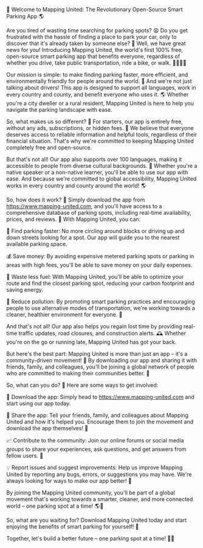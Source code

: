 🚀 Welcome to Mapping United: The Revolutionary Open-Source Smart Parking App 🌎

Are you tired of wasting time searching for parking spots? 😩 Do you get frustrated with the hassle of finding a place to park your car, only to discover that it's already taken by someone else? 🤯 Well, we have great news for you! Introducing Mapping United, the world's first 100% free, open-source smart parking app that benefits everyone, regardless of whether you drive, take public transportation, ride a bike, or walk. 🚴‍♀️🚌💨

Our mission is simple: to make finding parking faster, more efficient, and environmentally friendly for people around the world. 💪 And we're not just talking about drivers! This app is designed to support all languages, work in every country and county, and benefit everyone who uses it. 🌎 Whether you're a city dweller or a rural resident, Mapping United is here to help you navigate the parking landscape with ease.

So, what makes us so different? 🤔 For starters, our app is entirely free, without any ads, subscriptions, or hidden fees. 💸 We believe that everyone deserves access to reliable information and helpful tools, regardless of their financial situation. That's why we're committed to keeping Mapping United completely free and open-source.

But that's not all! Our app also supports over 100 languages, making it accessible to people from diverse cultural backgrounds. 🌈 Whether you're a native speaker or a non-native learner, you'll be able to use our app with ease. And because we're committed to global accessibility, Mapping United works in every country and county around the world! 🌎

So, how does it work? 🤔 Simply download the app from https://www.mapping-united.com, and you'll have access to a comprehensive database of parking spots, including real-time availability, prices, and reviews. 💯 With Mapping United, you can:

📍 Find parking faster: No more circling around blocks or driving up and down streets looking for a spot. Our app will guide you to the nearest available parking space.

💰 Save money: By avoiding expensive metered parking spots or parking in areas with high fees, you'll be able to save money on your daily expenses.

🌟 Waste less fuel: With Mapping United, you'll be able to optimize your route and find the closest parking spot, reducing your carbon footprint and saving energy.

🌱 Reduce pollution: By promoting smart parking practices and encouraging people to use alternative modes of transportation, we're working towards a cleaner, healthier environment for everyone. 🌟

And that's not all! Our app also helps you regain lost time by providing real-time traffic updates, road closures, and construction alerts. 🕰️ Whether you're on the go or running late, Mapping United has got your back.

But here's the best part: Mapping United is more than just an app – it's a community-driven movement! 💪 By downloading our app and sharing it with friends, family, and colleagues, you'll be joining a global network of people who are committed to making their communities better. 🌈

So, what can you do? 🤔 Here are some ways to get involved:

📲 Download the app: Simply head to https://www.mapping-united.com and start using our app today.

💬 Share the app: Tell your friends, family, and colleagues about Mapping United and how it's helped you. Encourage them to join the movement and download the app themselves! 🤩

📈 Contribute to the community: Join our online forums or social media groups to share your experiences, ask questions, and get answers from fellow users. 💬

💡 Report issues and suggest improvements: Help us improve Mapping United by reporting any bugs, errors, or suggestions you may have. We're always looking for ways to make our app better! 🔄

By joining the Mapping United community, you'll be part of a global movement that's working towards a smarter, cleaner, and more connected world – one parking spot at a time! 🌎💖

So, what are you waiting for? Download Mapping United today and start enjoying the benefits of smart parking for yourself! 📲

Together, let's build a better future – one parking spot at a time! 💪🌈